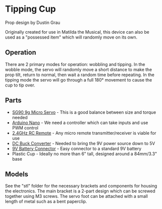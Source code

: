 # Tipping Cup

Prop design by Dustin Grau

Originally created for use in Matilda the Musical, this device can also be used as a "possessed item" which will randomly move on its own.

## Operation

There are 2 primary modes for operation: wobbling and tipping. In the wobble mode, the servo will randomly move a short distance to make the prop tilt, return to normal, then wait a random time before repeating. In the tipping mode the servo will go through a full 180&deg; movement to cause the cup to tip over.

## Parts

* [SG90 9g Micro Servo](https://a.co/d/7Wwkuhb) - This is a good balance between size and torque needed
* [Arduino Nano](https://a.co/d/5m9NQ1E) - We need a controller which can take inputs and use PWM control
* [2.4GHz RC Remote](https://a.co/d/b6ze1Bv) - Any micro remote transmitter/receiver is viable for use
* [DC Buck Converter](https://a.co/d/8IMmLeA) - Needed to bring the 9V power source down to 5V
* [9V Battery Connector](https://a.co/d/fDPGKFS) - Easy connector to a standard 9V battery
* Plastic Cup - Ideally no more than 6" tall, designed around a 84mm/3.3" base

## Models

See the "stl" folder for the necessary brackets and components for housing the electronics. The main bracket is a 2-part design which can be screwed together using M3 screws. The servo foot can be attached with a small length of metal such as a bent paperclip.